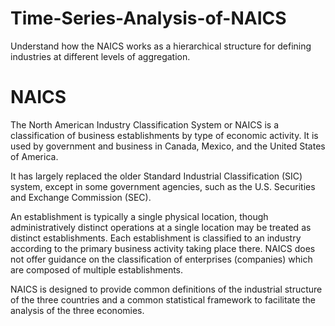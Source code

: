 # Time-Series-Analysis-of-NAICS
Understand how the NAICS works as a hierarchical structure for defining industries at different levels of aggregation. 

# NAICS
The North American Industry Classification System or NAICS is a classification of business establishments by type of economic activity. It is used by government and business in Canada, Mexico, and the United States of America.

It has largely replaced the older Standard Industrial Classification (SIC) system, except in some government agencies, such as the U.S. Securities and Exchange Commission (SEC).

An establishment is typically a single physical location, though administratively distinct operations at a single location may be treated as distinct establishments. Each establishment is classified to an industry according to the primary business activity taking place there. NAICS does not offer guidance on the classification of enterprises (companies) which are composed of multiple establishments.

NAICS is designed to provide common definitions of the industrial structure of the three countries and a common statistical framework to facilitate the analysis of the three economies.
